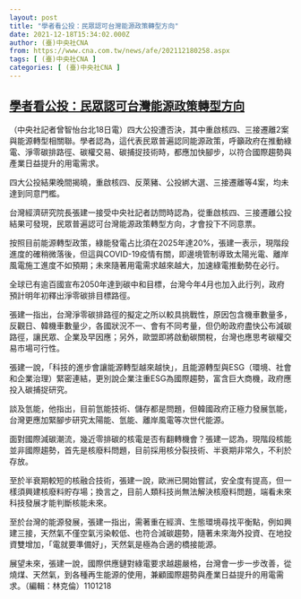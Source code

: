 ```yaml
---
layout: post
title: "學者看公投：民眾認可台灣能源政策轉型方向"
date: 2021-12-18T15:34:02.000Z
author: (臺)中央社CNA
from: https://www.cna.com.tw/news/afe/202112180258.aspx
tags: [ (臺)中央社CNA ]
categories: [ (臺)中央社CNA ]
---
```

<!--1639841642000-->
[學者看公投：民眾認可台灣能源政策轉型方向](https://www.cna.com.tw/news/afe/202112180258.aspx)
------

<div>
<div></div><div><p>（中央社記者曾智怡台北18日電）四大公投遭否決，其中重啟核四、三接遷離2案與能源轉型相關聯。學者認為，這代表民眾普遍認同能源政策，呼籲政府在推動綠電、淨零碳排路徑、碳權交易、碳捕捉技術時，都應加快腳步，以符合國際趨勢與產業日益提升的用電需求。</p><p>四大公投結果晚間揭曉，重啟核四、反萊豬、公投綁大選、三接遷離等4案，均未達到同意門檻。</p><p>台灣經濟研究院長張建一接受中央社記者訪問時認為，從重啟核四、三接遷離公投結果可發現，民眾普遍認可台灣能源政策轉型方向，才會投下不同意票。</p><p>按照目前能源轉型政策，綠能發電占比須在2025年達20%，張建一表示，現階段進度的確稍微落後，但這與COVID-19疫情有關，即邊境管制導致太陽光電、離岸風電施工進度不如預期；未來隨著用電需求越來越大，加速綠電推動勢在必行。</p><p>全球已有逾百國宣布2050年達到碳中和目標，台灣今年4月也加入此行列，政府預計明年初釋出淨零碳排目標路徑。</p><p>張建一指出，台灣淨零碳排路徑的擬定之所以較具挑戰性，原因包含機車數量多，反觀日、韓機車數量少，各國狀況不一、會有不同考量，但仍盼政府盡快公布減碳路徑，讓民眾、企業及早因應；另外，歐盟即將啟動碳關稅，台灣也應思考碳權交易市場可行性。</p><p>張建一說，「科技的進步會讓能源轉型越來越快」，且能源轉型與ESG（環境、社會和企業治理）緊密連結，更別說企業注重ESG為國際趨勢，富含巨大商機，政府應投入碳捕捉研究。</p><p>談及氫能，他指出，目前氫能技術、儲存都是問題，但韓國政府正極力發展氫能，台灣更應加緊腳步研究太陽能、氫能、離岸風電等次世代能源。</p><p>面對國際減碳潮流，幾近零排碳的核電是否有翻轉機會？張建一認為，現階段核能並非國際趨勢，首先是核廢料問題，目前採用核分裂技術、半衰期非常久，不利於存放。</p><p>至於半衰期較短的核融合技術，張建一說，歐洲已開始嘗試，安全度有提高，但一樣須興建核廢料貯存場；換言之，目前人類科技尚無法解決核廢料問題，端看未來科技發展才能判斷核能未來。</p><p>至於台灣的能源發展，張建一指出，需著重在經濟、生態環境尋找平衡點，例如興建三接，天然氣不僅空氣污染較低、也符合減碳趨勢，隨著未來海外投資、在地投資雙增加，「電就要準備好」，天然氣是極為合適的橋接能源。</p><p>展望未來，張建一說，國際供應鏈對綠電要求越趨嚴格，台灣會一步一步改善，從燒煤、天然氣，到各種再生能源的使用，兼顧國際趨勢與產業日益提升的用電需求。（編輯：林克倫）1101218</p></div>
</div>
